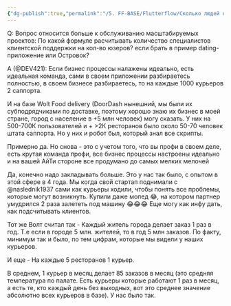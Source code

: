 ```yaml
---
{"dg-publish":true,"permalink":"/5. FF-BASE/Flutterflow/Сколько людей нужно в службу поддержки/","created":"2024-12-10T15:51:32.327-03:00","updated":"2024-12-10T16:41:52.642-03:00"}
---
```


Q: Вопрос относится больше к обслуживанию масштабируемых проектов:
По какой формуле расчитывать количество специалистов клиентской поддержки на кол-во юзеров?
если брать в пример dating-приложение или Островок?

A (@DEV421):
Если бизнес процессы налажены идеально, есть идеальная команда, сами в своем приложении разбираетесь полностью, в своем бизнесе разбираетесь, то на каждые 1000 курьеров 2 саппорта.

И на базе Wolt Food delivery (DoorDash нынешний, мы были их субподрядчиками по доставке, поэтому хорошо знаю их бизнес в моей стране, город с население в +5 млн человек) могу сказать. У них на 500-700К пользователей и + >2К ресторанов  было около 50-70 человек штата саппорта. Но у них и робот был, который знал все скрипты.

Примерно да. Но снова - это с учетом того, что вы профи в своем деле, есть крутая команда профи, все бизнес процессы настроены идеально и на вашей АйТи стороне все продумано до самых мелких мелочей

Да, конечно надо закладывать больше. Это у нас так было, с опытом в этой сфере в 4 года. Мы когда свой стартап поднимали с @naslednik1937 сами как курьеры ходили, чтобы понять все проблемы, которые могут возникнуть. Купили даже мопед 😂, на котором партнер умудрился 2 раза залететь под машину 😂😂😂
Еще могу как инфу дать, как подсчитывать клиентов.

Тот же Волт считал так - Каждый житель города делает заказ 1 раз в год.
Т.е если в городе 5 млн. жителей, то в год 5 млн заказов.
По факту, минимум так и было, по тем цифрам, которые мы видели у наших курьеров.

И еще - На каждые 5 ресторанов 1 курьер.

В среднем, 1 курьер в месяц делает 85 заказов  в месяц (это средняя температура по палате. Есть курьеры которые работают 1 раз в месяц, а есть те, кто каждый день без выходных, вот это среднее значение абсолютно всех курьеров в базе). 
У нас было так.